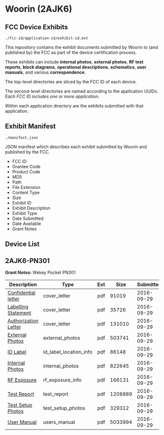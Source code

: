 # Woorin (2AJK6)
## FCC Device Exhibits

```
./fcc-id/application-id/exhibit-id.ext
```

This repository contains the exhibit documents submitted by Woorin to (and published by) the FCC as part of the device certification process.

These exhibits can include **internal photos**, **external photos**, **RF test reports**, **block diagrams**, **operational descriptions**, **schematics**, **user manuals**, and various **correspondence**.

The top-level directories are sliced by the FCC ID of each device.

The second-level directories are named according to the application UUIDs. *Each FCC ID includes one or more application.*

Within each application directory are the exhibits submitted with that application. 

## Exhibit Manifest

```
./manifest.json
```

JSON manifest which describes each exhibit submitted by Woorin and published by the FCC.

- FCC ID
- Grantee Code
- Product Code
- MD5
- Path
- File Extension
- Content Type
- Size
- Exhibit ID
- Exhibit Description
- Exhibit Type
- Date Submitted
- Date Available
- Grant Notes

## Device List
## 2AJK6-PN301
**Grant Notes:** Wekey Pocket PN301

| Description | Type | Ext | Size | Submitted | Available |
| ----------- | ---- | --- | ---- | --------- | --------- |
| [Confidential letter](2AJK6-PN301/58f508b15c9382ef7126434d456d2d19/3152496.pdf) | cover_letter | pdf | 91019 | 2016-09-29 | 2016-09-29 |
| [Labelling Statement](2AJK6-PN301/58f508b15c9382ef7126434d456d2d19/3152497.pdf) | cover_letter | pdf | 35726 | 2016-09-29 | 2016-09-29 |
| [Authorization Letter](2AJK6-PN301/58f508b15c9382ef7126434d456d2d19/3152498.pdf) | cover_letter | pdf | 131010 | 2016-09-29 | 2016-09-29 |
| [External Photos](2AJK6-PN301/58f508b15c9382ef7126434d456d2d19/3152499.pdf) | external_photos | pdf | 503741 | 2016-09-29 | 2016-09-29 |
| [ID Label](2AJK6-PN301/58f508b15c9382ef7126434d456d2d19/3152500.pdf) | id_label_location_info | pdf | 86148 | 2016-09-29 | 2016-09-29 |
| [Internal Photos](2AJK6-PN301/58f508b15c9382ef7126434d456d2d19/3152501.pdf) | internal_photos | pdf | 822645 | 2016-09-29 | 2016-09-29 |
| [RF Exposure](2AJK6-PN301/58f508b15c9382ef7126434d456d2d19/3152502.pdf) | rf_exposure_info | pdf | 166131 | 2016-09-29 | 2016-09-29 |
| [Test Report](2AJK6-PN301/58f508b15c9382ef7126434d456d2d19/3152503.pdf) | test_report | pdf | 1208889 | 2016-09-29 | 2016-09-29 |
| [Test Setup Photos](2AJK6-PN301/58f508b15c9382ef7126434d456d2d19/3152504.pdf) | test_setup_photos | pdf | 329312 | 2016-09-29 | 2016-09-29 |
| [User Manual](2AJK6-PN301/58f508b15c9382ef7126434d456d2d19/3152531.pdf) | users_manual | pdf | 5033994 | 2016-09-29 | 2016-09-29 |

